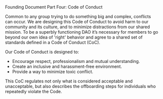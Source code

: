 Founding Document Part Four: Code of Conduct

Common to any group trying to do something big and complex, conflicts can occur.  We are designing this Code of Conduct to avoid harm to our community and its culture, and to minimize distractions from our shared mission. To be a superbly functioning DAO it’s necessary for members to go beyond our own idea of ​​'right' behavior and agree to a shared set of standards defined in a Code of Conduct (CoC).

Our Code of Conduct is designed to: 
- Encourage respect, professionalism and mutual understanding. 
- Create an inclusive and harassment-free environment. 
- Provide a way to minimize toxic conflict.

This CoC regulates not only what is considered acceptable and unacceptable, but also describes the offboarding steps for individuals who repeatedly violate the Code. 
